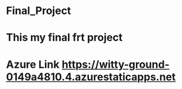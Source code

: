 # Final_Project
# This my final frt project
# Azure Link https://witty-ground-0149a4810.4.azurestaticapps.net
